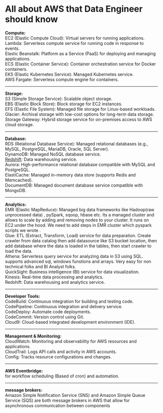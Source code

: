 # All about AWS that Data Engineer should know

**Compute:**  
EC2 (Elastic Compute Cloud): Virtual servers for running applications.  
Lambda: Serverless compute service for running code in response to events.  
Elastic Beanstalk: Platform as a Service (PaaS) for deploying and managing applications.  
ECS (Elastic Container Service): Container orchestration service for Docker containers.  
EKS (Elastic Kubernetes Service): Managed Kubernetes service.  
AWS Fargate: Serverless compute engine for containers.  
************************************************************************************************
**Storage:**  
S3 (Simple Storage Service): Scalable object storage.  
EBS (Elastic Block Store): Block storage for EC2 instances.  
EFS (Elastic File System): Managed file storage for Linux-based workloads.  
Glacier: Archival storage with low-cost options for long-term data storage.  
Storage Gateway: Hybrid storage service for on-premises access to AWS cloud storage.  
************************************************************************************************
**Database:**  
RDS (Relational Database Service): Managed relational databases (e.g., MySQL, PostgreSQL, MariaDB, Oracle, SQL Server).  
DynamoDB: Managed NoSQL database service.  
[Redshift](https://github.com/vineetprasad19/AWS/tree/main/AWS%20Redshift#aws-redshift---complete-guide): Data warehousing service.  
Aurora: High-performance relational database compatible with MySQL and PostgreSQL.  
ElastiCache: Managed in-memory data store (supports Redis and Memcached).  
DocumentDB: Managed document database service compatible with MongoDB.  
************************************************************************************************
**Analytics:**  
EMR (Elastic MapReduce): Managed big data frameworks like Hadoop(raw unprocessed data) , pySpark, sqoop, hbase etc. Its a managed cluster and allows to scale by adding and removing nodes to your cluster. 
It runs on EC2 under the hood. We need to add steps in EMR cluster which pyspark scripts we wrote .  
Glue: ETL (Extract, Transform, Load) service for data preparation. Create crawler from data catalog then add datasource like S3 bucket location, then add database where the data is loaded in the tables, then start crawler to load the data.  
Athena: Serverless query service for analyzing data in S3 using SQL. supports advanced sql, windows funstions and arrays. Very easy for non technical folks and BI Analyst folks.  
QuickSight: Business intelligence (BI) service for data visualization.  
Kinesis: Real-time data processing and analytics.  
Redshift: Data warehousing and analytics service.  
************************************************************************************************
**Developer Tools:**  
CodeBuild: Continuous integration for building and testing code.  
CodePipeline: Continuous integration and delivery service.  
CodeDeploy: Automate code deployments.  
CodeCommit: Version control using Git.  
Cloud9: Cloud-based integrated development environment (IDE).  
************************************************************************************************
**Management & Monitoring:**  
CloudWatch: Monitoring and observability for AWS resources and applications.  
CloudTrail: Logs API calls and activity in AWS accounts.  
Config: Tracks resource configurations and changes.  
************************************************************************************************
**AWS Eventbridge:**  
for workflow scheduling (Based of cron) and automation.  
************************************************************************************************
**message brokers:**  
Amazon Simple Notification Service (SNS) and Amazon Simple Queue Service (SQS) are both message brokers in AWS that allow for asynchronous communication between components  
